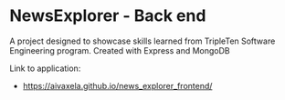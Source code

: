 # NewsExplorer - Back end

A project designed to showcase skills learned from TripleTen Software Engineering program.
Created with Express and MongoDB

Link to application:

- https://aivaxela.github.io/news_explorer_frontend/
